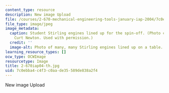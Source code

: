 ```yaml
---
content_type: resource
description: New image Upload
file: /courses/2-670-mechanical-engineering-tools-january-iap-2004/7c0ebba4c4f3c0aade35589de838a2f4_2-670iap04-th.jpg
file_type: image/jpeg
image_metadata:
  caption: Student Stirling engines lined up for the spin-off. (Photo courtesy of
    Curt Newton. Used with permission.)
  credit: ''
  image-alt: Photo of many, many Stirling engines lined up on a table.
learning_resource_types: []
ocw_type: OCWImage
resourcetype: Image
title: 2-670iap04-th.jpg
uid: 7c0ebba4-c4f3-c0aa-de35-589de838a2f4
---
```

New image Upload

